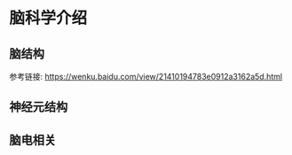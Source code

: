 # 脑科学介绍

## 脑结构

参考链接:
https://wenku.baidu.com/view/21410194783e0912a3162a5d.html
## 神经元结构

## 脑电相关


